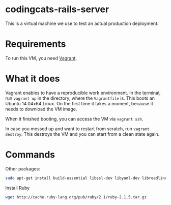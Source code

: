 # codingcats-rails-server

This is a virtual machine we use to test an actual production deployment.

# Requirements

To run this VM, you need [Vagrant](https://www.vagrantup.com/downloads.html).

# What it does

Vagrant enables to have a reproducible work environment.
In the terminal, run `vagrant up` in the directory, where the `Vagrantfile` is.
This boots an Ubuntu 14.04x64 Linux. On the first time it takes a moment, because it needs to download
the VM image.

When it finished booting, you can access the VM via `vagrant ssh`.


In case you messed up and want to restart from scratch, run `vagrant destroy`. This destroys the VM and you
can start from a clean state again.

# Commands

Other packages:

```bash
sudo apt-get install build-essential libssl-dev libyaml-dev libreadline-dev openssl curl git-core zlib1g-dev bison libxml2-dev libxslt1-dev libcurl4-openssl-dev libsqlite3-dev sqlite3
```

Install Ruby

```bash
wget http://cache.ruby-lang.org/pub/ruby/2.1/ruby-2.1.5.tar.gz
```
